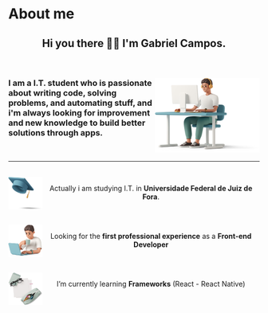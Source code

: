 #   About me
<h2 align="center">Hi you there 👋🏻 I'm Gabriel Campos.</h2>

<br>
<div>
<img width="210px" height="150px" align="right" src="./plus/me.png" alt="">
<h3 align="left" > I am a I.T. student who is passionate about writing code, solving problems, and automating stuff, and i'm always looking for improvement and new knowledge to build better solutions through apps.</h3>
</div>
<br>
<hr>

<br>
<img align="left" src="./plus/yy.png" alt="" width="68px" height="65px"> <p align="center">Actually i am studying I.T. in <b>Universidade Federal de Juiz de Fora</b>.</p>
<br>
<br>
<img align="left" src="./plus/zz.png" alt="" width="68px" height="65px"><p align="center">Looking for the <b>first professional experience</b> as a <b>Front-end Developer</b></p>
<br>
<br>
<img align="left" src="./plus\a.png" alt="" width="68px" height="65px">
<p align="center">I’m currently learning <b>Frameworks</b> (React - React Native)</p>





<br>




